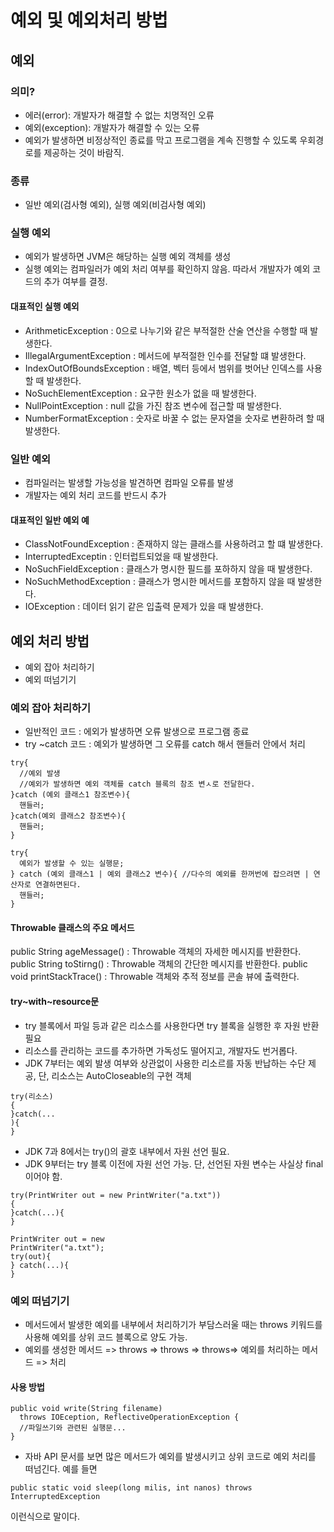 # 예외 및 예외처리 방법

## 예외
### 의미?
- 에러(error): 개발자가 해결할 수 없는 치명적인 오류
- 예외(exception): 개발자가 해결할 수 있는 오류
- 예외가 발생하면 비정상적인 종료를 막고 프로그램을 계속 진행할 수 있도록 우회경로를 제공하는 것이 바람직.

### 종류
- 일반 예외(검사형 예외), 실행 예외(비검사형 예외)

### 실행 예외
- 예외가 발생하면 JVM은 해당하는 실행 예외 객체를 생성
- 실행 예외는 컴파일러가 예외 처리 여부를 확인하지 않음. 따라서 개발자가 예외 코드의 추가 여부를 결정.

#### 대표적인 실행 예외
- ArithmeticException : 0으로 나누기와 같은 부적절한 산술 연산을 수행할 때 발생한다.
- IllegalArgumentException : 메서드에 부적절한 인수를 전달할 떄 발생한다.
- IndexOutOfBoundsException : 배열, 벡터 등에서 범위를 벗어난 인덱스를 사용할 때 발생한다.
- NoSuchElementException : 요구한 원소가 없을 때 발생한다.
- NullPointException : null 값을 가진 참조 변수에 접근할 때 발생한다.
- NumberFormatException : 숫자로 바꿀 수 없는 문자열을 숫자로 변환하려 할 때 발생한다.

### 일반 예외
- 컴파일러는 발생할 가능성을 발견하면 컴파일 오류를 발생
- 개발자는 예외 처리 코드를 반드시 추가

#### 대표적인 일반 예외 예
- ClassNotFoundException : 존재하지 않는 클래스를 사용하려고 할 떄 발생한다.
- InterruptedExceptin : 인터럽트되었을 때 발생한다.
- NoSuchFieldException : 클래스가 명시한 필드를 포하하지 않을 때 발생한다.
- NoSuchMethodException : 클래스가 명시한 메서드를 포함하지 않을 때 발생한다.
- IOException : 데이터 읽기 같은 입출력 문제가 있을 때 발생한다.

## 예외 처리 방법
- 예외 잡아 처리하기
- 예외 떠넘기기

### 예외 잡아 처리하기
- 일반적인 코드 : 에외가 발생하면 오류 발생으로 프로그램 종료
- try ~catch 코드 : 예외가 발생하면 그 오류를 catch 해서 핸들러 안에서 처리

```
try{
  //예외 발생
  //예외가 발생하면 예외 객체를 catch 블록의 참조 변ㅅ로 전달한다.
}catch (예외 클래스1 참조변수){
  핸들러;
}catch(예외 클래스2 참조변수){
  핸들러;
}

```
```
try{
  예외가 발생할 수 있는 실행문;
} catch (예외 클래스1 | 예외 클래스2 변수){ //다수의 예외를 한꺼번에 잡으려면 | 연산자로 연결하면된다.
  핸들러;
}
```

#### Throwable 클래스의 주요 메서드
public String ageMessage() : Throwable 객체의 자세한 메시지를 반환한다.
public String toStirng() : Throwable 객체의 간단한 메시지를 반환한다.
public void printStackTrace() : Throwable 객체와 추적 정보를 콘솔 뷰에 출력한다.

#### try~with~resource문
- try 블록에서 파일 등과 같은 리소스를 사용한다면 try 블록을 실행한 후 자원 반환 필요
- 리소스를 관리하는 코드를 추가하면 가독성도 떨어지고, 개발자도 번거롭다.
- JDK 7부터는 예외 발생 여부와 상관없이 사용한 리소르를 자동 반납하는 수단 제공, 단, 리소스는 AutoCloseable의 구현 객체

```
try(리소스)
{
}catch(...
){
}
```
- JDK 7과 8에서는 try()의 괄호 내부에서 자원 선언 필요.
- JDK 9부터는 try 블록 이전에 자원 선언 가능. 단, 선언된 자원 변수는 사실상 final이어야 함.

```
try(PrintWriter out = new PrintWriter("a.txt"))
{
}catch(...){
}
```
```
PrintWriter out = new
PrintWriter("a.txt");
try(out){
} catch(...){
}
```

### 예외 떠넘기기
- 메서드에서 발생한 예외를 내부에서 처리하기가 부담스러울 때는 throws 키워드를 사용해 예외를 상위 코드 블록으로 양도 가능.
- 예외를 생성한 메서드 => throws => throws => throws=> 예외를 처리하는 메서드 => 처리

#### 사용 방법
```
public void write(String filename)
  throws IOEception, ReflectiveOperationException {
  //파일쓰기와 관련된 실행문...
}
```
- 자바 API 문서를 보면 많은 메서드가 예외를 발생시키고 상위 코드로 예외 처리를 떠넘긴다. 예를 들면

```
public static void sleep(long milis, int nanos) throws InterruptedException
```

이런식으로 말이다.



